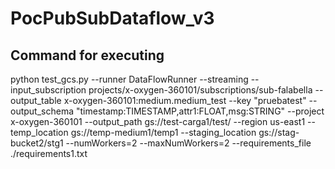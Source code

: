 # PocPubSubDataflow_v3

## Command for executing

python test_gcs.py --runner DataFlowRunner --streaming  --input_subscription projects/x-oxygen-360101/subscriptions/sub-falabella --output_table x-oxygen-360101:medium.medium_test --key "pruebatest" --output_schema "timestamp:TIMESTAMP,attr1:FLOAT,msg:STRING" --project x-oxygen-360101  --output_path gs://test-carga1/test/ --region us-east1  --temp_location gs://temp-medium1/temp1  --staging_location gs://stag-bucket2/stg1  --numWorkers=2 --maxNumWorkers=2 --requirements_file ./requirements1.txt
